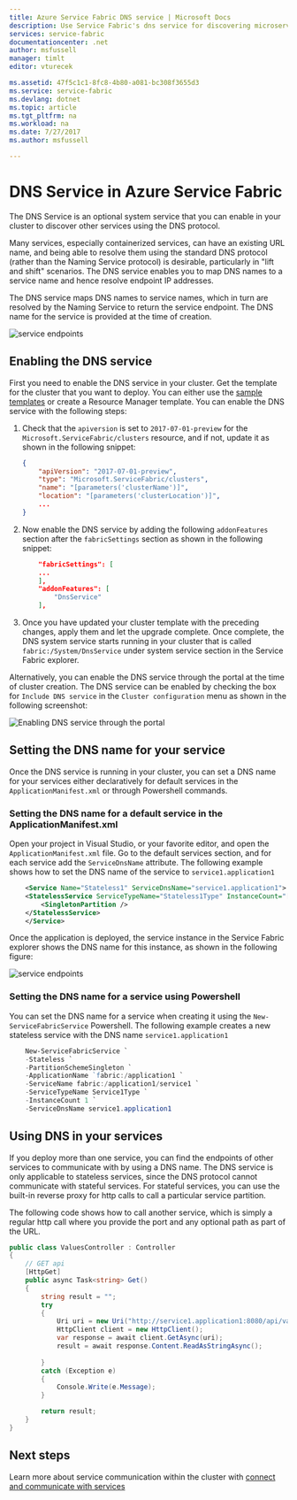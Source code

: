 ```yaml
---
title: Azure Service Fabric DNS service | Microsoft Docs
description: Use Service Fabric's dns service for discovering microservices from inside the cluster.
services: service-fabric
documentationcenter: .net
author: msfussell
manager: timlt
editor: vturecek

ms.assetid: 47f5c1c1-8fc8-4b80-a081-bc308f3655d3
ms.service: service-fabric
ms.devlang: dotnet
ms.topic: article
ms.tgt_pltfrm: na
ms.workload: na
ms.date: 7/27/2017
ms.author: msfussell

---
```

# DNS Service in Azure Service Fabric
The DNS Service is an optional system service that you can enable in your cluster to discover other services using the DNS protocol.

Many services, especially containerized services, can have an existing URL name, and being able to resolve them using the standard DNS protocol (rather than the Naming Service protocol) is desirable, particularly in "lift and shift" scenarios. The DNS service enables you to map DNS names to a service name and hence resolve endpoint IP addresses. 

The DNS service maps DNS names to service names, which in turn are resolved by the Naming Service to return the service endpoint. The DNS name for the service is provided at the time of creation. 

![service endpoints][0]

## Enabling the DNS service
First you need to enable the DNS service in your cluster. Get the template for the cluster that you want to deploy. You can either use the [sample templates](https://github.com/Azure/azure-quickstart-templates/tree/master/service-fabric-secure-cluster-5-node-1-nodetype)  or create a Resource Manager template. You can enable the DNS service with the following steps:

1. Check that the `apiversion` is set to `2017-07-01-preview` for the `Microsoft.ServiceFabric/clusters` resource, and if not, update it as shown in the following snippet:

    ```json
    {
        "apiVersion": "2017-07-01-preview",
        "type": "Microsoft.ServiceFabric/clusters",
        "name": "[parameters('clusterName')]",
        "location": "[parameters('clusterLocation')]",
        ...
    }
    ```

2. Now enable the DNS service by adding the following `addonFeatures` section after the `fabricSettings` section as shown in the following snippet: 

    ```json
        "fabricSettings": [
        ...      
        ],
        "addonFeatures": [
            "DnsService"
        ],
    ```

3. Once you have updated your cluster template with the preceding changes, apply them and let the upgrade complete. Once complete, the DNS system service starts running in your cluster that is called `fabric:/System/DnsService` under system service section in the Service Fabric explorer. 

Alternatively, you can enable the DNS service through the portal at the time of cluster creation. The DNS service can be enabled by checking the box for `Include DNS service` in the `Cluster configuration` menu as shown in the following screenshot:

![Enabling DNS service through the portal][2]


## Setting the DNS name for your service
Once the DNS service is running in your cluster, you can set a DNS name for your services either declaratively for default services in the `ApplicationManifest.xml` or through Powershell commands.

### Setting the DNS name for a default service in the ApplicationManifest.xml
Open your project in Visual Studio, or your favorite editor, and open the `ApplicationManifest.xml` file. Go to the default services section, and for each service add the `ServiceDnsName` attribute. The following example shows how to set the DNS name of the service to `service1.application1`

```xml
    <Service Name="Stateless1" ServiceDnsName="service1.application1">
    <StatelessService ServiceTypeName="Stateless1Type" InstanceCount="[Stateless1_InstanceCount]">
        <SingletonPartition />
    </StatelessService>
    </Service>
```
Once the application is deployed, the service instance in the Service Fabric explorer shows the DNS name for this instance, as shown in the following figure: 

![service endpoints][1]

### Setting the DNS name for a service using Powershell
You can set the DNS name for a service when creating it using the `New-ServiceFabricService` Powershell. The following example creates a new stateless service with the DNS name `service1.application1`

```powershell
    New-ServiceFabricService `
    -Stateless `
    -PartitionSchemeSingleton `
    -ApplicationName `fabric:/application1 `
    -ServiceName fabric:/application1/service1 `
    -ServiceTypeName Service1Type `
    -InstanceCount 1 `
    -ServiceDnsName service1.application1
```

## Using DNS in your services
If you deploy more than one service, you can find the endpoints of other services to communicate with  by using a DNS name. The DNS service is only applicable to stateless services, since the DNS protocol cannot communicate with stateful services. For stateful services, you can use the built-in reverse proxy for http calls to call a particular service partition.

The following code shows how to call another service, which is simply a regular http call where you provide the port and any optional path as part of the URL.

```csharp
public class ValuesController : Controller
{
    // GET api
    [HttpGet]
    public async Task<string> Get()
    {
        string result = "";
        try
        {
            Uri uri = new Uri("http://service1.application1:8080/api/values");
            HttpClient client = new HttpClient();
            var response = await client.GetAsync(uri);
            result = await response.Content.ReadAsStringAsync();
            
        }
        catch (Exception e)
        {
            Console.Write(e.Message);
        }

        return result;
    }
}
```

## Next steps
Learn more about service communication within the cluster with  [connect and communicate with services](service-fabric-connect-and-communicate-with-services.md)

[0]: ./media/service-fabric-connect-and-communicate-with-services/dns.png
[1]: ./media/service-fabric-dnsservice/servicefabric-explorer-dns.PNG
[2]: ./media/service-fabric-dnsservice/DNSService.PNG
